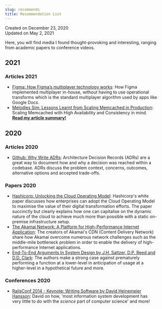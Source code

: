 ```yaml
---
slug: recommends
title: Recommendation List
---
```


Created on December 23, 2020  
Updated on May 2, 2021

Here, you will find media I found thought-provoking and interesting, ranging from academic papers to conference videos.

## 2021

### Articles 2021

- [Figma: How Figma’s multiplayer technology works](https://www.figma.com/blog/how-figmas-multiplayer-technology-works/): How Figma implemented multiplayer in-house, without having to use operational transforms which is the standard multiplayer algorithm used by apps like Google Docs.
- [Melodies Sim: Lessons Learnt from Scaling Memcached in Production](https://levelup.gitconnected.com/lessons-learnt-from-scaling-memcached-in-production-86778ab616c7): Scaling Memcached with High Availability and Consistency in mind. **[Read my article summary!](scaling-memcached.md)**

## 2020

### Articles 2020

- [Github: Why Write ADRs](https://github.blog/2020-08-13-why-write-adrs/): Architecture Decision Records (ADRs) are a great way to document how and why a decision was reached within a codebase. ADRs discuss the problem context, concerns, outcomes, alternative options and accepted trade-offs.

### Papers 2020

- [Hashicorp: Unlocking the Cloud Operating Model](https://www.hashicorp.com/cloud-operating-model): Hashicorp's white paper discusses how enterprises can adopt the Cloud Operating Model to maximise the value of their digital transformation efforts. The paper succinctly but clearly explains how one can capitalise on the dynamic nature of the cloud to achieve much more than possible with a static on-premise infrastructure setup.
- [The Akamai Network: A Platform for High-Performance Internet Application](https://www.cs.rutgers.edu/~rmartin/teaching/fall15/papers/arch2/cdn.pdf): The creators of Akamai's CDN (Content Delivery Network) share how Akamai overcome numerous network challenges such as the middle-mile bottleneck problem in order to enable the delivery of high-performance Internet applications.
- [End-To-End Arguments In System Design by J.H. Saltzer, D.P. Reed and D.D. Clark](https://web.mit.edu/Saltzer/www/publications/endtoend/endtoend.pdf): The authors make a strong case against prematurely performing a function at a lower-level in anticipation of usage at a higher-level in a hypothetical future and more.

### Conferences 2020

- [RailsConf 2014 - Keynote: Writing Software by David Heinemeier Hansson](https://www.youtube.com/watch?v=9LfmrkyP81M): David on how, 'most information system development has very little to do with the _science_ part of computer science' and more!
